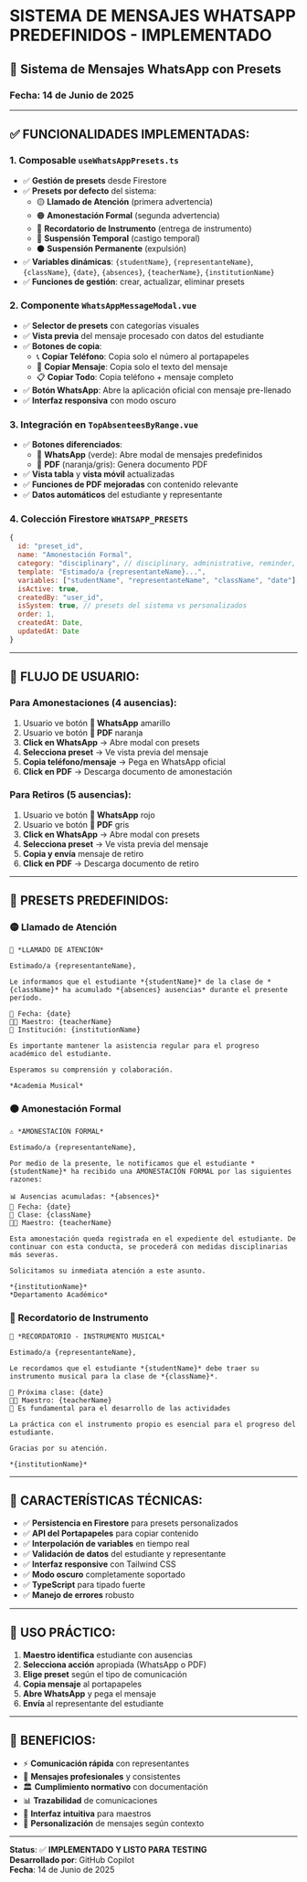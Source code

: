# SISTEMA DE MENSAJES WHATSAPP PREDEFINIDOS - IMPLEMENTADO

## 📱 **Sistema de Mensajes WhatsApp con Presets**

### **Fecha**: 14 de Junio de 2025

---

## ✅ **FUNCIONALIDADES IMPLEMENTADAS:**

### **1. Composable `useWhatsAppPresets.ts`**
- ✅ **Gestión de presets** desde Firestore
- ✅ **Presets por defecto** del sistema:
  - 🟡 **Llamado de Atención** (primera advertencia)
  - 🟠 **Amonestación Formal** (segunda advertencia)  
  - 🎵 **Recordatorio de Instrumento** (entrega de instrumento)
  - 🔴 **Suspensión Temporal** (castigo temporal)
  - ⚫ **Suspensión Permanente** (expulsión)
- ✅ **Variables dinámicas**: `{studentName}`, `{representanteName}`, `{className}`, `{date}`, `{absences}`, `{teacherName}`, `{institutionName}`
- ✅ **Funciones de gestión**: crear, actualizar, eliminar presets

### **2. Componente `WhatsAppMessageModal.vue`**
- ✅ **Selector de presets** con categorías visuales
- ✅ **Vista previa** del mensaje procesado con datos del estudiante
- ✅ **Botones de copia**:
  - 📞 **Copiar Teléfono**: Copia solo el número al portapapeles
  - 📝 **Copiar Mensaje**: Copia solo el texto del mensaje
  - 📋 **Copiar Todo**: Copia teléfono + mensaje completo
- ✅ **Botón WhatsApp**: Abre la aplicación oficial con mensaje pre-llenado
- ✅ **Interfaz responsiva** con modo oscuro

### **3. Integración en `TopAbsenteesByRange.vue`**
- ✅ **Botones diferenciados**:
  - 📱 **WhatsApp** (verde): Abre modal de mensajes predefinidos
  - 📄 **PDF** (naranja/gris): Genera documento PDF
- ✅ **Vista tabla** y **vista móvil** actualizadas
- ✅ **Funciones de PDF mejoradas** con contenido relevante
- ✅ **Datos automáticos** del estudiante y representante

### **4. Colección Firestore `WHATSAPP_PRESETS`**
```javascript
{
  id: "preset_id",
  name: "Amonestación Formal",
  category: "disciplinary", // disciplinary, administrative, reminder, custom
  template: "Estimado/a {representanteName}...",
  variables: ["studentName", "representanteName", "className", "date"],
  isActive: true,
  createdBy: "user_id",
  isSystem: true, // presets del sistema vs personalizados
  order: 1,
  createdAt: Date,
  updatedAt: Date
}
```

---

## 🎯 **FLUJO DE USUARIO:**

### **Para Amonestaciones (4 ausencias):**
1. Usuario ve botón **📱 WhatsApp** amarillo
2. Usuario ve botón **📄 PDF** naranja  
3. **Click en WhatsApp** → Abre modal con presets
4. **Selecciona preset** → Ve vista previa del mensaje
5. **Copia teléfono/mensaje** → Pega en WhatsApp oficial
6. **Click en PDF** → Descarga documento de amonestación

### **Para Retiros (5 ausencias):**
1. Usuario ve botón **📱 WhatsApp** rojo
2. Usuario ve botón **📄 PDF** gris
3. **Click en WhatsApp** → Abre modal con presets
4. **Selecciona preset** → Ve vista previa del mensaje
5. **Copia y envía** mensaje de retiro
6. **Click en PDF** → Descarga documento de retiro

---

## 📝 **PRESETS PREDEFINIDOS:**

### **🟡 Llamado de Atención**
```
🔔 *LLAMADO DE ATENCIÓN*

Estimado/a {representanteName},

Le informamos que el estudiante *{studentName}* de la clase de *{className}* ha acumulado *{absences} ausencias* durante el presente período.

📅 Fecha: {date}
👨‍🏫 Maestro: {teacherName}
🏫 Institución: {institutionName}

Es importante mantener la asistencia regular para el progreso académico del estudiante.

Esperamos su comprensión y colaboración.

*Academia Musical*
```

### **🟠 Amonestación Formal**
```
⚠️ *AMONESTACIÓN FORMAL*

Estimado/a {representanteName},

Por medio de la presente, le notificamos que el estudiante *{studentName}* ha recibido una AMONESTACIÓN FORMAL por las siguientes razones:

📊 Ausencias acumuladas: *{absences}*
📅 Fecha: {date}
🎵 Clase: {className}
👨‍🏫 Maestro: {teacherName}

Esta amonestación queda registrada en el expediente del estudiante. De continuar con esta conducta, se procederá con medidas disciplinarias más severas.

Solicitamos su inmediata atención a este asunto.

*{institutionName}*
*Departamento Académico*
```

### **🎵 Recordatorio de Instrumento**
```
🎵 *RECORDATORIO - INSTRUMENTO MUSICAL*

Estimado/a {representanteName},

Le recordamos que el estudiante *{studentName}* debe traer su instrumento musical para la clase de *{className}*.

📅 Próxima clase: {date}
👨‍🏫 Maestro: {teacherName}
🎼 Es fundamental para el desarrollo de las actividades

La práctica con el instrumento propio es esencial para el progreso del estudiante.

Gracias por su atención.

*{institutionName}*
```

---

## 🔧 **CARACTERÍSTICAS TÉCNICAS:**

- ✅ **Persistencia en Firestore** para presets personalizados
- ✅ **API del Portapapeles** para copiar contenido
- ✅ **Interpolación de variables** en tiempo real
- ✅ **Validación de datos** del estudiante y representante
- ✅ **Interfaz responsive** con Tailwind CSS
- ✅ **Modo oscuro** completamente soportado
- ✅ **TypeScript** para tipado fuerte
- ✅ **Manejo de errores** robusto

---

## 📱 **USO PRÁCTICO:**

1. **Maestro identifica** estudiante con ausencias
2. **Selecciona acción** apropiada (WhatsApp o PDF)
3. **Elige preset** según el tipo de comunicación
4. **Copia mensaje** al portapapeles
5. **Abre WhatsApp** y pega el mensaje
6. **Envía** al representante del estudiante

---

## 🚀 **BENEFICIOS:**

- ⚡ **Comunicación rápida** con representantes
- 📝 **Mensajes profesionales** y consistentes  
- 🏛️ **Cumplimiento normativo** con documentación
- 📊 **Trazabilidad** de comunicaciones
- 🎨 **Interfaz intuitiva** para maestros
- 🔄 **Personalización** de mensajes según contexto

---

**Status**: ✅ **IMPLEMENTADO Y LISTO PARA TESTING**  
**Desarrollado por**: GitHub Copilot  
**Fecha**: 14 de Junio de 2025
